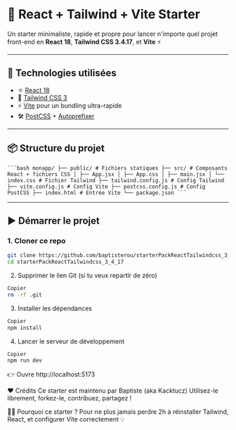 # 🚀 React + Tailwind + Vite Starter

Un starter minimaliste, rapide et propre pour lancer n'importe quel projet front-end en **React 18**, **Tailwind CSS 3.4.17**, et **Vite** ⚡

---

## 🧰 Technologies utilisées

- ⚛️ [React 18](https://reactjs.org/)
- 🎨 [Tailwind CSS 3](https://tailwindcss.com/)
- ⚡ [Vite](https://vitejs.dev/) pour un bundling ultra-rapide
- 🛠️ [PostCSS](https://postcss.org/) + [Autoprefixer](https://github.com/postcss/autoprefixer)

---

## 📦 Structure du projet

<pre><code>```bash monapp/ ├── public/ # Fichiers statiques ├── src/ # Composants React + fichiers CSS │ ├── App.jsx │ ├── App.css │ ├── main.jsx │ └── index.css # Fichier Tailwind ├── tailwind.config.js # Config Tailwind ├── vite.config.js # Config Vite ├── postcss.config.js # Config PostCSS ├── index.html # Entrée Vite └── package.json ```</code></pre>
---

## ▶️ Démarrer le projet

### 1. Cloner ce repo
```bash
git clone https://github.com/baptisterou/starterPackReactTailwindcss_3_4_17.git
cd starterPackReactTailwindcss_3_4_17
```
2. Supprimer le lien Git (si tu veux repartir de zéro)
```bash
Copier
rm -rf .git
```
3. Installer les dépendances
```bash
Copier
npm install
```
4. Lancer le serveur de développement
```bash
Copier
npm run dev
```
👉 Ouvre http://localhost:5173

❤️ Crédits
Ce starter est maintenu par Baptiste (aka Kacktucz)
Utilisez-le librement, forkez-le, contribuez, partagez !

🧙‍♂️ Pourquoi ce starter ?
Pour ne plus jamais perdre 2h à réinstaller Tailwind, React, et configurer Vite correctement 💡